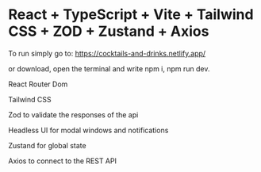 # React + TypeScript + Vite + Tailwind CSS + ZOD + Zustand + Axios

To run simply go to: https://cocktails-and-drinks.netlify.app/

or download, open the terminal and write npm i, npm run dev.

React Router Dom

Tailwind CSS

Zod to validate the responses of the api

Headless UI for modal windows and notifications

Zustand for global state

Axios to connect to the REST API
